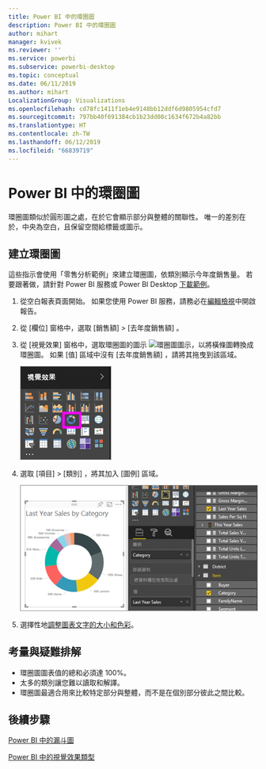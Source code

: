 ```yaml
---
title: Power BI 中的環圈圖
description: Power BI 中的環圈圖
author: mihart
manager: kvivek
ms.reviewer: ''
ms.service: powerbi
ms.subservice: powerbi-desktop
ms.topic: conceptual
ms.date: 06/11/2019
ms.author: mihart
LocalizationGroup: Visualizations
ms.openlocfilehash: cd78fc1411f1eb4e9148bb12ddf6d9805954cfd7
ms.sourcegitcommit: 797bb40f691384cb1b23dd08c1634f672b4a82bb
ms.translationtype: HT
ms.contentlocale: zh-TW
ms.lasthandoff: 06/12/2019
ms.locfileid: "66839719"
---
```

# <a name="doughnut-charts-in-power-bi"></a>Power BI 中的環圈圖
環圈圖類似於圓形圖之處，在於它會顯示部分與整體的關聯性。 唯一的差別在於，中央為空白，且保留空間給標籤或圖示。

## <a name="create-a-doughnut-chart"></a>建立環圈圖
這些指示會使用「零售分析範例」來建立環圈圖，依類別顯示今年度銷售量。 若要跟著做，請針對 Power BI 服務或 Power BI Desktop [下載範例](../sample-datasets.md)。

1. 從空白報表頁面開始。 如果您使用 Power BI 服務，請務必在[編輯檢視](../service-interact-with-a-report-in-editing-view.md)中開啟報告。

2. 從 [欄位] 窗格中，選取 [銷售額]  \> [去年度銷售額]  。  
   
3. 從 [視覺效果] 窗格中，選取環圈圖的圖示 ![環圈圖圖示](media/power-bi-visualization-doughnut-charts/power-bi-icon.png)，以將橫條圖轉換成環圈圖。 如果 [值]  區域中沒有 [去年度銷售額]  ，請將其拖曳到該區域。
     
   ![已選取環圈圖的 [視覺效果] 窗格](media/power-bi-visualization-doughnut-charts/power-bi-doughnut-chart.png)

4. 選取 [項目]  \> [類別]  ，將其加入 [圖例]  區域。 
     
    ![[欄位] 窗格旁邊的環圈圖](media/power-bi-visualization-doughnut-charts/power-bi-doughnut-done.png)

5. 選擇性地[調整圖表文字的大小和色彩](power-bi-visualization-customize-title-background-and-legend.md)。 

## <a name="considerations-and-troubleshooting"></a>考量與疑難排解
* 環圈圖圖表值的總和必須達 100%。
* 太多的類別讓您難以讀取和解譯。
* 環圈圖最適合用來比較特定部分與整體，而不是在個別部分彼此之間比較。 

## <a name="next-steps"></a>後續步驟
[Power BI 中的漏斗圖](power-bi-visualization-funnel-charts.md)

[Power BI 中的視覺效果類型](power-bi-visualization-types-for-reports-and-q-and-a.md)



